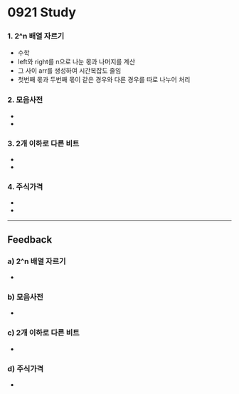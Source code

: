 0921 Study
===========
### 1. 2^n 배열 자르기
- 수학
 - left와 right를 n으로 나눈 몫과 나머지를 계산
 - 그 사이 arr를 생성하여 시간복잡도 줄임
 - 첫번째 몫과 두번째 몫이 같은 경우와 다른 경우를 따로 나누어 처리
### 2. 모음사전
- 
 - 
### 3. 2개 이하로 다른 비트
- 
 - 
### 4. 주식가격
- 
 - 
***
Feedback
------------
### a) 2^n 배열 자르기
- 
### b) 모음사전
- 
### c) 2개 이하로 다른 비트
- 
### d) 주식가격
- 